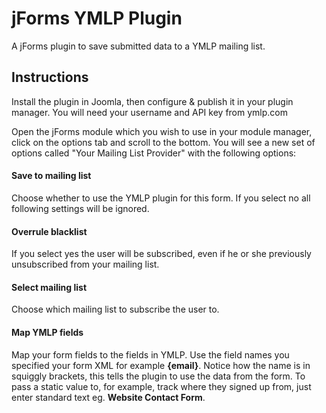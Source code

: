jForms YMLP Plugin
======
A jForms plugin to save submitted data to a YMLP mailing list.

## Instructions

Install the plugin in Joomla, then configure & publish it in your plugin manager. 
You will need your username and API key from ymlp.com

Open the jForms module which you wish to use in your module manager, click on the options tab and scroll to the bottom. You will see a new set of options called "Your Mailing List Provider" with the following options:

#### Save to mailing list
Choose whether to use the YMLP plugin for this form. If you select no all following settings will be ignored.

#### Overrule blacklist
If you select yes the user will be subscribed, even if he or she previously unsubscribed from your mailing list.

#### Select mailing list
Choose which mailing list to subscribe the user to.

#### Map YMLP fields
Map your form fields to the fields in YMLP. Use the field names you specified your form XML for example **{email}**. 
Notice how the name is in squiggly brackets, this tells the plugin to use the data from the form. 
To pass a static value to, for example, track where they signed up from, just enter standard text eg. **Website Contact Form**.

